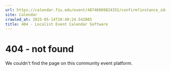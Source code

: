 ```yaml
---
url: https://calendar.fiu.edu/event/48746069824352/confirm?instance_id=48746069824353&return=https%3A%2F%2Fcalendar.fiu.edu%2Ffiu_in_dc_328
site: Calendar
crawled_at: 2025-05-14T18:49:24.542085
title: 404 - Localist Event Calendar Software
---
```


# 404 - not found
We couldn't find the page on this community event platform.
